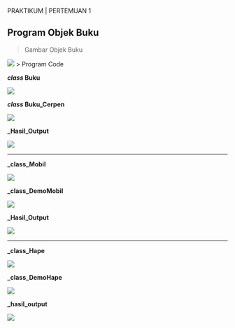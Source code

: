  PRAKTIKUM | PERTEMUAN 1

## Program Objek Buku

> Gambar Objek Buku

<img src="./buku.jpg"/>
> Program Code

**_class_ Buku**

<img src="Screenshot (241).png" />


**_class_ Buku_Cerpen**

<img src="Screenshot (242).png" />


**_Hasil_Output**

<img src="Screenshot (239).png" />

----------------------------------------------------------------------------------------

**_class_Mobil**

<img src="Screenshot (243).png" />


**_class_DemoMobil**

<img src="Screenshot (245).png" />


**_Hasil_Output**

<img src="Screenshot (246).png" />

-----------------------------------------------------------------------------------------

**_class_Hape**

<img src="Screenshot (248).png" />


**_class_DemoHape**

<img src="Screenshot (250).png" />


**_hasil_output**

<img src="Screenshot (251).png" />



